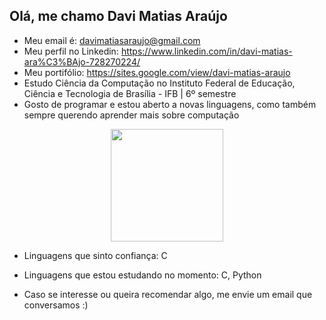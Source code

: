 ## Olá, me chamo Davi Matias Araújo

- Meu email é: davimatiasaraujo@gmail.com
- Meu perfil no Linkedin: https://www.linkedin.com/in/davi-matias-ara%C3%BAjo-728270224/
- Meu portifólio: https://sites.google.com/view/davi-matias-araujo
- Estudo Ciência da Computação no Instituto Federal de Educação, Ciência e Tecnologia de Brasília - IFB | 6º semestre
- Gosto de programar e estou aberto a novas linguagens, como também sempre querendo aprender mais sobre computação

<div align="center">
  <img height="180em" src="https://github-readme-stats.vercel.app/api/top-langs/?username=davi-araujo&layout=compact&langs_count=7&theme=dark"/>
</div>

- Linguagens que sinto confiança: C
- Linguagens que estou estudando no momento: C, Python

- Caso se interesse ou queira recomendar algo, me envie um email que conversamos :)

